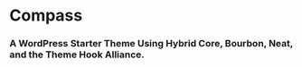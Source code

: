 # Compass

### A WordPress Starter Theme Using Hybrid Core, Bourbon, Neat, and the Theme Hook Alliance.
